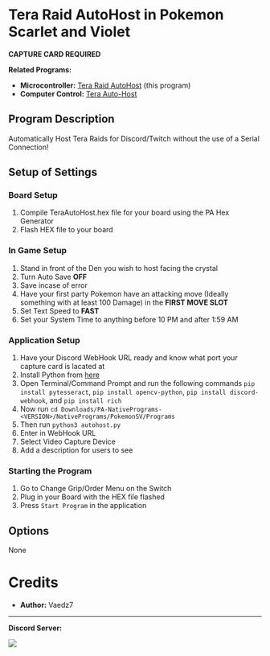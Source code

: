 # Tera Raid AutoHost in Pokemon Scarlet and Violet
**CAPTURE CARD REQUIRED**

**Related Programs:**
- **Microcontroller:** [Tera Raid AutoHost](https://github.com/PokemonAutomation/Microcontroller/blob/master/Wiki/Programs/PokemonSV/TeraAutoHost.md) (this program)
- **Computer Control:** [Tera Auto-Host](https://github.com/PokemonAutomation/ComputerControl/blob/master/Wiki/Programs/PokemonSV/AutoHost.md)

## Program Description

Automatically Host Tera Raids for Discord/Twitch without the use of a Serial Connection!

## Setup of Settings
### Board Setup
1. Compile TeraAutoHost.hex file for your board using the PA Hex Generator
2. Flash HEX file to your board

### In Game Setup
1. Stand in front of the Den you wish to host facing the crystal
2. Turn Auto Save **OFF**
3. Save incase of error
4. Have your first party Pokemon have an attacking move (Ideally something with at least 100 Damage) in the **FIRST MOVE SLOT**
5. Set Text Speed to **FAST**
6. Set your System Time to anything before 10 PM and after 1:59 AM

### Application Setup
1. Have your Discord WebHook URL ready and know what port your capture card is lacated at
2. Install Python from [here](https://www.python.org/downloads/ "here")
3. Open Terminal/Command Prompt and run the following commands ``pip install pytesseract``, ``pip install opencv-python``, ``pip install discord-webhook``, and ``pip install rich``
4. Now run ``cd Downloads/PA-NativePrograms-<VERSION>/NativePrograms/PokemonSV/Programs``
5. Then run ``python3 autohost.py``
6. Enter in WebHook URL
7. Select Video Capture Device
8. Add a description for users to see

### Starting the Program
1. Go to Change Grip/Order Menu on the Switch
2. Plug in your Board with the HEX file flashed
3. Press ``Start Program`` in the application

## Options
None

# Credits

- **Author:** Vaedz7


<hr>

**Discord Server:** 

[<img src="https://canary.discordapp.com/api/guilds/695809740428673034/widget.png?style=banner2">](https://discord.gg/cQ4gWxN)

